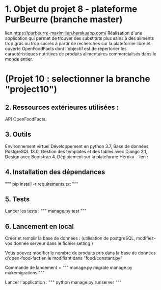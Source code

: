 # 1. Objet du projet 8 - plateforme PurBeurre (branche master)
lien https://purbeurre-maximilien.herokuapp.com/
Réalisation d'une application qui permet de trouver des substituts plus sains à des aliments trop gras ou trop sucrés à partir de recherches sur la plateforme libre et ouverte OpenFoodFacts dont l'objectif est de répertorier les caractéristiques nutritives de produits alimentaires commercialisés dans le monde entier.

# (Projet 10 : selectionner la branche "project10")

## 2. Ressources extérieures utilisées :
API OpenFoodFacts.

## 3. Outils
Environnement virtuel
Développement en python 3.7,
Base de données PostgreSQL 13.0,
Gestion des templates et des tables avec Django 3.1,
Design avec Bootstrap 4.
Déploiement sur la plateforme Heroku - lien :

## 4. Installation des dépendances
"""
pip install -r requirements.txt
"""

## 5. Tests
Lancer les tests :
"""
manage.py test
"""

## 6. Lancement en local
Créer et remplir la base de données :
(utilisation de postgreSQL, modifiez-vos donnée serveur dans le fichier setting )

Vous pouvez modifier le nombre de produits pris dans la base de données
d'open-food-fact en le modifiant dans "food/constant.py"


Commande de lancement =
"""
manage.py migrate
manage.py makemigrations
"""

Lancer l'application :
"""
python manage.py runserver
"""